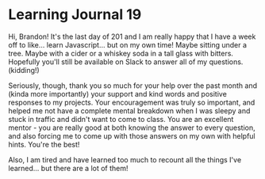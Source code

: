# Learning Journal 19

Hi, Brandon! It's the last day of 201 and I am really happy that I have a week off to like... learn Javascript... but on my own time! Maybe sitting under a tree. Maybe with a cider or a whiskey soda in a tall glass with bitters. Hopefully you'll still be available on Slack to answer all of my questions. (kidding!)

Seriously, though, thank you so much for your help over the past month and (kinda more importantly) your support and kind words and positive responses to my projects. Your encouragement was truly so important, and helped me not have a complete mental breakdown when I was sleepy and stuck in traffic and didn't want to come to class. You are an excellent mentor - you are really good at both knowing the answer to every question, and also forcing me to come up with those answers on my own with helpful hints. You're the best!

Also, I am tired and have learned too much to recount all the things I've learned... but there are a lot of them!
